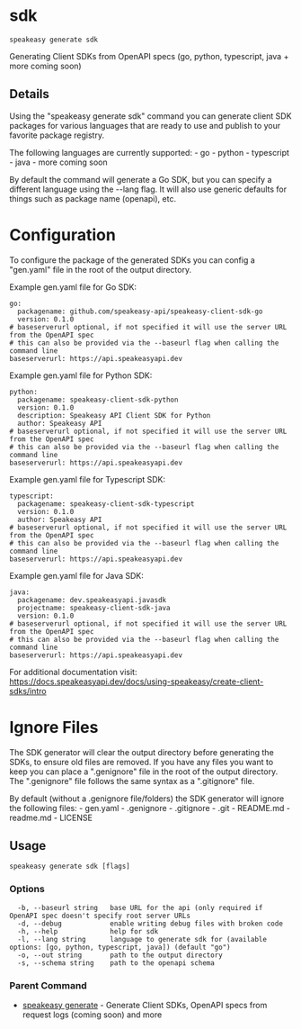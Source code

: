 # sdk  
`speakeasy generate sdk`  


Generating Client SDKs from OpenAPI specs (go, python, typescript, java + more coming soon)  

## Details

Using the "speakeasy generate sdk" command you can generate client SDK packages for various languages
that are ready to use and publish to your favorite package registry.

The following languages are currently supported:
	- go
	- python
	- typescript
	- java
	- more coming soon

By default the command will generate a Go SDK, but you can specify a different language using the --lang flag.
It will also use generic defaults for things such as package name (openapi), etc.

# Configuration

To configure the package of the generated SDKs you can config a "gen.yaml" file in the root of the output directory.

Example gen.yaml file for Go SDK:

```
go:
  packagename: github.com/speakeasy-api/speakeasy-client-sdk-go
  version: 0.1.0
# baseserverurl optional, if not specified it will use the server URL from the OpenAPI spec 
# this can also be provided via the --baseurl flag when calling the command line
baseserverurl: https://api.speakeasyapi.dev 
```

Example gen.yaml file for Python SDK:

```
python:
  packagename: speakeasy-client-sdk-python
  version: 0.1.0
  description: Speakeasy API Client SDK for Python
  author: Speakeasy API
# baseserverurl optional, if not specified it will use the server URL from the OpenAPI spec 
# this can also be provided via the --baseurl flag when calling the command line
baseserverurl: https://api.speakeasyapi.dev 
```

Example gen.yaml file for Typescript SDK:

```
typescript:
  packagename: speakeasy-client-sdk-typescript
  version: 0.1.0
  author: Speakeasy API
# baseserverurl optional, if not specified it will use the server URL from the OpenAPI spec
# this can also be provided via the --baseurl flag when calling the command line
baseserverurl: https://api.speakeasyapi.dev
```

Example gen.yaml file for Java SDK:

```
java:
  packagename: dev.speakeasyapi.javasdk
  projectname: speakeasy-client-sdk-java
  version: 0.1.0
# baseserverurl optional, if not specified it will use the server URL from the OpenAPI spec
# this can also be provided via the --baseurl flag when calling the command line
baseserverurl: https://api.speakeasyapi.dev
```

For additional documentation visit: https://docs.speakeasyapi.dev/docs/using-speakeasy/create-client-sdks/intro

# Ignore Files

The SDK generator will clear the output directory before generating the SDKs, to ensure old files are removed. 
If you have any files you want to keep you can place a ".genignore" file in the root of the output directory.
The ".genignore" file follows the same syntax as a ".gitignore" file.

By default (without a .genignore file/folders) the SDK generator will ignore the following files:
	- gen.yaml
	- .genignore
	- .gitignore
	- .git
	- README.md
	- readme.md
	- LICENSE



## Usage

```
speakeasy generate sdk [flags]
```

### Options

```
  -b, --baseurl string   base URL for the api (only required if OpenAPI spec doesn't specify root server URLs
  -d, --debug            enable writing debug files with broken code
  -h, --help             help for sdk
  -l, --lang string      language to generate sdk for (available options: [go, python, typescript, java]) (default "go")
  -o, --out string       path to the output directory
  -s, --schema string    path to the openapi schema
```

### Parent Command

* [speakeasy generate](README.md)	 - Generate Client SDKs, OpenAPI specs from request logs (coming soon) and more
